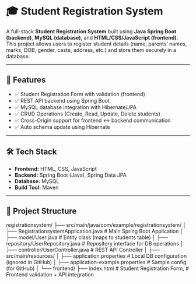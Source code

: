 # 🎓 Student Registration System

A full-stack **Student Registration System** built using **Java Spring Boot (backend)**, **MySQL (database)**, and **HTML/CSS/JavaScript (frontend)**.  
This project allows users to register student details (name, parents’ names, marks, DOB, gender, caste, address, etc.) and store them securely in a database.

---

## 🚀 Features
- ✅ Student Registration Form with validation (frontend)  
- ✅ REST API backend using Spring Boot  
- ✅ MySQL database integration with Hibernate/JPA  
- ✅ CRUD Operations (Create, Read, Update, Delete students)  
- ✅ Cross-Origin support for frontend ↔ backend communication  
- ✅ Auto schema update using Hibernate  

---

## 🛠️ Tech Stack
- **Frontend:** HTML, CSS, JavaScript  
- **Backend:** Spring Boot (Java), Spring Data JPA  
- **Database:** MySQL  
- **Build Tool:** Maven  

---

## 📂 Project Structure
registrationsystem/
├── src/main/java/com/example/registrationsystem/
│ ├── RegistrationsystemApplication.java # Main Spring Boot Application
│ ├── model/User.java # Entity class (maps to students table)
│ ├── repository/UserRepository.java # Repository interface for DB operations
│ ├── controller/UserController.java # REST API Controller
│
├── src/main/resources/
│ ├── application.properties # Local DB configuration (ignored in GitHub)
│ ├── application-example.properties # Sample config (for GitHub)
│
└── frontend/
├── index.html # Student Registration Form, # Frontend validation + API integration 
